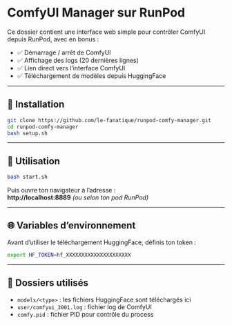 # ComfyUI Manager sur RunPod

Ce dossier contient une interface web simple pour contrôler ComfyUI depuis RunPod, avec en bonus :

- ✅ Démarrage / arrêt de ComfyUI
- ✅ Affichage des logs (20 dernières lignes)
- ✅ Lien direct vers l’interface ComfyUI
- ✅ Téléchargement de modèles depuis HuggingFace

---

## 🚀 Installation

```bash
git clone https://github.com/le-fanatique/runpod-comfy-manager.git
cd runpod-comfy-manager
bash setup.sh
```

---

## 🔧 Utilisation

```bash
bash start.sh
```

Puis ouvre ton navigateur à l’adresse :  
**http://localhost:8889** *(ou selon ton pod RunPod)*

---

## 🌐 Variables d’environnement

Avant d’utiliser le téléchargement HuggingFace, définis ton token :

```bash
export HF_TOKEN=hf_XXXXXXXXXXXXXXXXXXXXX
```

---

## 📂 Dossiers utilisés

- `models/<type>` : les fichiers HuggingFace sont téléchargés ici
- `user/comfyui_3001.log` : fichier log de ComfyUI
- `comfy.pid` : fichier PID pour contrôle du process
